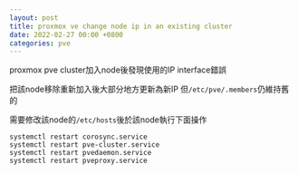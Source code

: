 ```yaml
---
layout: post
title: proxmox ve change node ip in an existing cluster
date: 2022-02-27 00:00 +0800
categories: pve
---
```


proxmox pve cluster加入node後發現使用的IP interface錯誤

把該node移除重新加入後大部分地方更新為新IP 但`/etc/pve/.members`仍維持舊的

需要修改該node的`/etc/hosts`後於該node執行下面操作

```
systemctl restart corosync.service
systemctl restart pve-cluster.service
systemctl restart pvedaemon.service
systemctl restart pveproxy.service
```
